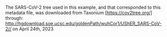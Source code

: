 The SARS-CoV-2 tree used in this example, and that corresponded to this metadata file, was downloaded from Taxonium [https://cov2tree.org/] through:
http://hgdownload.soe.ucsc.edu/goldenPath/wuhCor1/UShER_SARS-CoV-2// 
on April 24th, 2023
